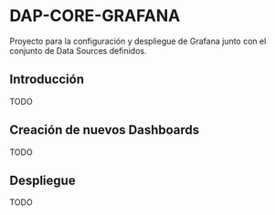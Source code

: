 # DAP-CORE-GRAFANA

Proyecto para la configuración y despliegue de Grafana junto con el conjunto de Data Sources definidos.

## Introducción

TODO

## Creación de nuevos Dashboards

TODO

## Despliegue

TODO
